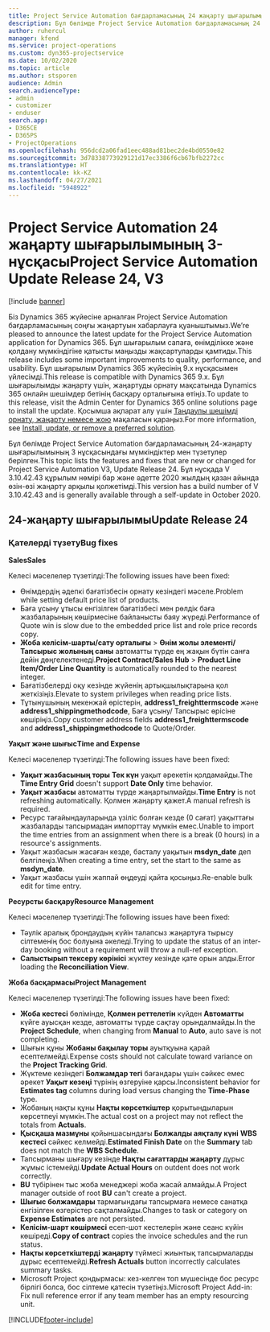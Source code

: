 ```yaml
---
title: Project Service Automation бағдарламасының 24 жаңарту шығарылымы 3-нұсқасындағы жаңалықтар немесе өзгерістер
description: Бұл бөлімде Project Service Automation бағдарламасының 24 жаңарту шығарылымының 3 нұсқасындағы қолжетімді мүмкіндіктер мен түзетулер берілген.
author: ruhercul
manager: kfend
ms.service: project-operations
ms.custom: dyn365-projectservice
ms.date: 10/02/2020
ms.topic: article
ms.author: stsporen
audience: Admin
search.audienceType:
- admin
- customizer
- enduser
search.app:
- D365CE
- D365PS
- ProjectOperations
ms.openlocfilehash: 956dcd2a06fad1eec488ad81bec2de4bd0550e82
ms.sourcegitcommit: 3d78338773929121d17ec3386f6cb67bfb2272cc
ms.translationtype: HT
ms.contentlocale: kk-KZ
ms.lasthandoff: 04/27/2021
ms.locfileid: "5948922"
---
```

# <a name="project-service-automation-update-release-24-v3"></a><span data-ttu-id="df1fc-103">Project Service Automation 24 жаңарту шығарылымының 3-нұсқасы</span><span class="sxs-lookup"><span data-stu-id="df1fc-103">Project Service Automation Update Release 24, V3</span></span>

[!include [banner](../includes/psa-now-project-operations.md)]

<span data-ttu-id="df1fc-104">Біз Dynamics 365 жүйесіне арналған Project Service Automation бағдарламасының соңғы жаңартуын хабарлауға қуаныштымыз.</span><span class="sxs-lookup"><span data-stu-id="df1fc-104">We’re pleased to announce the latest update for the Project Service Automation application for Dynamics 365.</span></span> <span data-ttu-id="df1fc-105">Бұл шығарылым сапаға, өнімділікке және қолдану мүмкіндігіне қатысты маңызды жақсартуларды қамтиды.</span><span class="sxs-lookup"><span data-stu-id="df1fc-105">This release includes some important improvements to quality, performance, and usability.</span></span> <span data-ttu-id="df1fc-106">Бұл шығарылым Dynamics 365 жүйесінің 9.x нұсқасымен үйлесімді.</span><span class="sxs-lookup"><span data-stu-id="df1fc-106">This release is compatible with Dynamics 365 9.x.</span></span> <span data-ttu-id="df1fc-107">Бұл шығарылымды жаңарту үшін, жаңартуды орнату мақсатында Dynamics 365 онлайн шешімдер бетінің басқару орталығына өтіңіз.</span><span class="sxs-lookup"><span data-stu-id="df1fc-107">To update to this release, visit the Admin Center for Dynamics 365 online solutions page to install the update.</span></span> <span data-ttu-id="df1fc-108">Қосымша ақпарат алу үшін [Таңдаулы шешімді орнату, жаңарту немесе жою](/power-platform/admin/install-remove-preferred-solution) мақаласын қараңыз.</span><span class="sxs-lookup"><span data-stu-id="df1fc-108">For more information, see [Install, update, or remove a preferred solution](/power-platform/admin/install-remove-preferred-solution).</span></span>

<span data-ttu-id="df1fc-109">Бұл бөлімде Project Service Automation бағдарламасының 24-жаңарту шығарылымының 3 нұсқасындағы мүмкіндіктер мен түзетулер берілген.</span><span class="sxs-lookup"><span data-stu-id="df1fc-109">This topic lists the features and fixes that are new or changed for Project Service Automation V3, Update Release 24.</span></span> <span data-ttu-id="df1fc-110">Бұл нұсқада V 3.10.42.43 құрылым нөмірі бар және әдетте 2020 жылдың қазан айында өзін-өзі жаңарту арқылы қолжетімді.</span><span class="sxs-lookup"><span data-stu-id="df1fc-110">This version has a build number of V 3.10.42.43 and is generally available through a self-update in October 2020.</span></span>

## <a name="update-release-24"></a><span data-ttu-id="df1fc-111">24-жаңарту шығарылымы</span><span class="sxs-lookup"><span data-stu-id="df1fc-111">Update Release 24</span></span>

### <a name="bug-fixes"></a><span data-ttu-id="df1fc-112">Қателерді түзету</span><span class="sxs-lookup"><span data-stu-id="df1fc-112">Bug fixes</span></span>

<span data-ttu-id="df1fc-113">**Sales**</span><span class="sxs-lookup"><span data-stu-id="df1fc-113">**Sales**</span></span>

<span data-ttu-id="df1fc-114">Келесі мәселелер түзетілді:</span><span class="sxs-lookup"><span data-stu-id="df1fc-114">The following issues have been fixed:</span></span>

- <span data-ttu-id="df1fc-115">Өнімдердің әдепкі бағатізбесін орнату кезіндегі мәселе.</span><span class="sxs-lookup"><span data-stu-id="df1fc-115">Problem while setting default price list of products.</span></span>
- <span data-ttu-id="df1fc-116">Баға ұсыну ұтысы енгізілген бағатізбесі мен рөлдік баға жазбаларының көшірмесіне байланысты баяу жүреді.</span><span class="sxs-lookup"><span data-stu-id="df1fc-116">Performance of Quote win is slow due to the embedded price list and role price records copy.</span></span>
- <span data-ttu-id="df1fc-117">**Жоба келісім-шарты/сату орталығы** > **Өнім жолы элементі/Тапсырыс жолының саны** автоматты түрде ең жақын бүтін санға дейін дөңгелектенеді.</span><span class="sxs-lookup"><span data-stu-id="df1fc-117">**Project Contract/Sales Hub** > **Product Line Item/Order Line Quantity** is automatically rounded to the nearest integer.</span></span>
- <span data-ttu-id="df1fc-118">Бағатізбелерді оқу кезінде жүйенің артықшылықтарына қол жеткізіңіз.</span><span class="sxs-lookup"><span data-stu-id="df1fc-118">Elevate to system privileges when reading price lists.</span></span>
- <span data-ttu-id="df1fc-119">Тұтынушының мекенжай өрістерін, **address1_freighttermscode** және **address1_shippingmethodcode**, Баға ұсыну/ Тапсырыс өрісіне көшіріңіз.</span><span class="sxs-lookup"><span data-stu-id="df1fc-119">Copy customer address fields **address1_freighttermscode** and **address1_shippingmethodcode** to Quote/Order.</span></span> 


<span data-ttu-id="df1fc-120">**Уақыт және шығыс**</span><span class="sxs-lookup"><span data-stu-id="df1fc-120">**Time and Expense**</span></span>

<span data-ttu-id="df1fc-121">Келесі мәселелер түзетілді:</span><span class="sxs-lookup"><span data-stu-id="df1fc-121">The following issues have been fixed:</span></span>

- <span data-ttu-id="df1fc-122">**Уақыт жазбасының торы** **Тек күн** уақыт әрекетін қолдамайды.</span><span class="sxs-lookup"><span data-stu-id="df1fc-122">The **Time Entry Grid** doesn't support **Date Only** time behavior.</span></span>
- <span data-ttu-id="df1fc-123">**Уақыт жазбасы** автоматты түрде жаңартылмайды.</span><span class="sxs-lookup"><span data-stu-id="df1fc-123">**Time Entry** is not refreshing automatically.</span></span> <span data-ttu-id="df1fc-124">Қолмен жаңарту қажет.</span><span class="sxs-lookup"><span data-stu-id="df1fc-124">A manual refresh is required.</span></span>
- <span data-ttu-id="df1fc-125">Ресурс тағайындауларында үзіліс болған кезде (0 сағат) уақыттағы жазбаларды тапсырмадан импорттау мүмкін емес.</span><span class="sxs-lookup"><span data-stu-id="df1fc-125">Unable to import the time entries from an assignment when there is a break (0 hours) in a resource's assignments.</span></span>
- <span data-ttu-id="df1fc-126">Уақыт жазбасын жасаған кезде, басталу уақытын **msdyn_date** деп белгілеңіз.</span><span class="sxs-lookup"><span data-stu-id="df1fc-126">When creating a time entry, set the start to the same as **msdyn_date**.</span></span>
- <span data-ttu-id="df1fc-127">Уақыт жазбасы үшін жаппай өңдеуді қайта қосыңыз.</span><span class="sxs-lookup"><span data-stu-id="df1fc-127">Re-enable bulk edit for time entry.</span></span>

<span data-ttu-id="df1fc-128">**Ресурсты басқару**</span><span class="sxs-lookup"><span data-stu-id="df1fc-128">**Resource Management**</span></span>

<span data-ttu-id="df1fc-129">Келесі мәселелер түзетілді:</span><span class="sxs-lookup"><span data-stu-id="df1fc-129">The following issues have been fixed:</span></span>

- <span data-ttu-id="df1fc-130">Тәулік аралық брондаудың күйін талапсыз жаңартуға тырысу сілтеменің бос болуына әкеледі.</span><span class="sxs-lookup"><span data-stu-id="df1fc-130">Trying to update the status of an inter-day booking without a requirement will throw a null-ref exception.</span></span>
- <span data-ttu-id="df1fc-131">**Салыстырып тексеру көрінісі** жүктеу кезінде қате орын алды.</span><span class="sxs-lookup"><span data-stu-id="df1fc-131">Error loading the **Reconciliation View**.</span></span>


<span data-ttu-id="df1fc-132">**Жоба басқармасы**</span><span class="sxs-lookup"><span data-stu-id="df1fc-132">**Project Management**</span></span>

<span data-ttu-id="df1fc-133">Келесі мәселелер түзетілді:</span><span class="sxs-lookup"><span data-stu-id="df1fc-133">The following issues have been fixed:</span></span>

- <span data-ttu-id="df1fc-134">**Жоба кестесі** бөлімінде, **Қолмен реттелетін** күйден **Автоматты** күйге ауысқан кезде, автоматты түрде сақтау орындалмайды.</span><span class="sxs-lookup"><span data-stu-id="df1fc-134">In the **Project Schedule**, when changing from **Manual** to **Auto**, auto save is not completing.</span></span>
- <span data-ttu-id="df1fc-135">Шығын құны **Жобаны бақылау торы** ауытқуына қарай есептелмейді.</span><span class="sxs-lookup"><span data-stu-id="df1fc-135">Expense costs should not calculate toward variance on the **Project Tracking Grid**.</span></span>
- <span data-ttu-id="df1fc-136">Жүктеме кезіндегі **Болжамдар тегі** бағандары үшін сәйкес емес әрекет **Уақыт кезеңі** түрінің өзгеруіне қарсы.</span><span class="sxs-lookup"><span data-stu-id="df1fc-136">Inconsistent behavior for **Estimates tag** columns during load versus changing the **Time-Phase** type.</span></span>
- <span data-ttu-id="df1fc-137">Жобаның нақты құны **Нақты көрсеткіштер** қорытындыларын көрсетпеуі мүмкін.</span><span class="sxs-lookup"><span data-stu-id="df1fc-137">The actual cost on a project may not reflect the totals from **Actuals**.</span></span>
- <span data-ttu-id="df1fc-138">**Қысқаша мазмұны** қойыншасындағы **Болжалды аяқталу күні** **WBS кестесі** сәйкес келмейді.</span><span class="sxs-lookup"><span data-stu-id="df1fc-138">**Estimated Finish Date** on the **Summary** tab does not match the **WBS Schedule**.</span></span>
- <span data-ttu-id="df1fc-139">Тапсырманы шығару кезінде **Нақты сағаттарды жаңарту** дұрыс жұмыс істемейді.</span><span class="sxs-lookup"><span data-stu-id="df1fc-139">**Update Actual Hours** on outdent does not work correctly.</span></span>
- <span data-ttu-id="df1fc-140">**BU** түбірінен тыс жоба менеджері жоба жасай алмайды.</span><span class="sxs-lookup"><span data-stu-id="df1fc-140">A Project manager outside of root **BU** can't create a project.</span></span>
- <span data-ttu-id="df1fc-141">**Шығыс болжамдары** тармағындағы тапсырмаға немесе санатқа енгізілген өзгерістер сақталмайды.</span><span class="sxs-lookup"><span data-stu-id="df1fc-141">Changes to task or category on **Expense Estimates** are not persisted.</span></span>
- <span data-ttu-id="df1fc-142">**Келісім-шарт көшірмесі** есеп-шот кестелерін және сеанс күйін көшіреді.</span><span class="sxs-lookup"><span data-stu-id="df1fc-142">**Copy of contract** copies the invoice schedules and the run status.</span></span>
- <span data-ttu-id="df1fc-143">**Нақты көрсеткіштерді жаңарту** түймесі жиынтық тапсырмаларды дұрыс есептемейді.</span><span class="sxs-lookup"><span data-stu-id="df1fc-143">**Refresh Actuals** button incorrectly calculates summary tasks.</span></span>
- <span data-ttu-id="df1fc-144">Microsoft Project қондырмасы: кез-келген топ мүшесінде бос ресурс бірлігі болса, бос сілтеме қатесін түзетіңіз.</span><span class="sxs-lookup"><span data-stu-id="df1fc-144">Microsoft Project Add-in: Fix null reference error if any team member has an empty resourcing unit.</span></span>



[!INCLUDE[footer-include](../includes/footer-banner.md)]